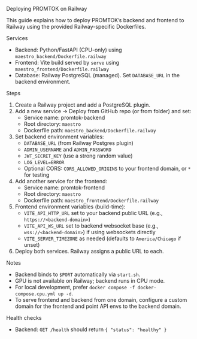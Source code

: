 Deploying PROMTOK on Railway

This guide explains how to deploy PROMTOK’s backend and frontend to Railway using the provided Railway-specific Dockerfiles.

Services
- Backend: Python/FastAPI (CPU-only) using `maestro_backend/Dockerfile.railway`
- Frontend: Vite build served by `serve` using `maestro_frontend/Dockerfile.railway`
- Database: Railway PostgreSQL (managed). Set `DATABASE_URL` in the backend environment.

Steps
1) Create a Railway project and add a PostgreSQL plugin.
2) Add a new service → Deploy from GitHub repo (or from folder) and set:
   - Service name: promtok-backend
   - Root directory: `maestro`
   - Dockerfile path: `maestro_backend/Dockerfile.railway`
3) Set backend environment variables:
   - `DATABASE_URL` (from Railway Postgres plugin)
   - `ADMIN_USERNAME` and `ADMIN_PASSWORD`
   - `JWT_SECRET_KEY` (use a strong random value)
   - `LOG_LEVEL=ERROR`
   - Optional CORS: `CORS_ALLOWED_ORIGINS` to your frontend domain, or `*` for testing
4) Add another service for the frontend:
   - Service name: promtok-frontend
   - Root directory: `maestro`
   - Dockerfile path: `maestro_frontend/Dockerfile.railway`
5) Frontend environment variables (build-time):
   - `VITE_API_HTTP_URL` set to your backend public URL (e.g., `https://<backend-domain>`)
   - `VITE_API_WS_URL` set to backend websocket base (e.g., `wss://<backend-domain>`) if using websockets directly
   - `VITE_SERVER_TIMEZONE` as needed (defaults to `America/Chicago` if unset)
6) Deploy both services. Railway assigns a public URL to each.

Notes
- Backend binds to `$PORT` automatically via `start.sh`.
- GPU is not available on Railway; backend runs in CPU mode.
- For local development, prefer `docker compose -f docker-compose.cpu.yml up -d`.
- To serve frontend and backend from one domain, configure a custom domain for the frontend and point API envs to the backend domain.

Health checks
- Backend: `GET /health` should return `{ "status": "healthy" }`
